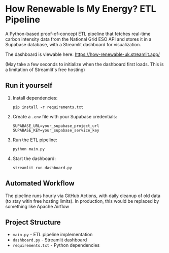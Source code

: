 # How Renewable Is My Energy? ETL Pipeline

A Python-based proof-of-concept ETL pipeline that fetches real-time carbon intensity data from the National Grid ESO API and stores it in a Supabase database, with a Streamlit dashboard for visualization.

The dashboard is viewable here: https://how-renewable-uk.streamlit.app/

(May take a few seconds to initialize when the dashboard first loads. This is a limitation of Streamlit's free hosting)

## Run it yourself

1. Install dependencies:
   ```
   pip install -r requirements.txt
   ```

2. Create a `.env` file with your Supabase credentials:
   ```
   SUPABASE_URL=your_supabase_project_url
   SUPABASE_KEY=your_supabase_service_key
   ```

3. Run the ETL pipeline:
   ```
   python main.py
   ```

4. Start the dashboard:
   ```
   streamlit run dashboard.py
   ```

## Automated Workflow

The pipeline runs hourly via GitHub Actions, with daily cleanup of old data (to stay witin free hosting limits).
In production, this would be replaced by something like Apache Airflow

## Project Structure

- `main.py` - ETL pipeline implementation
- `dashboard.py` - Streamlit dashboard
- `requirements.txt` - Python dependencies
